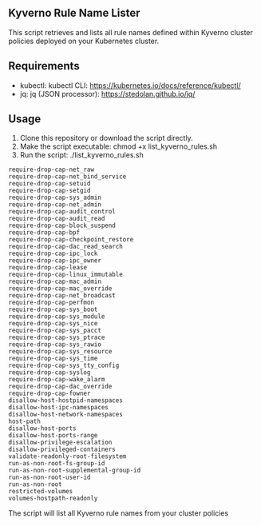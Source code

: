 ## Kyverno Rule Name Lister
This script retrieves and lists all rule names defined within Kyverno cluster policies deployed on your Kubernetes cluster.

## Requirements
- kubectl: kubectl CLI: https://kubernetes.io/docs/reference/kubectl/
- jq: jq (JSON processor): https://stedolan.github.io/jq/
## Usage
1. Clone this repository or download the script directly.
2. Make the script executable: chmod +x list_kyverno_rules.sh
3. Run the script: ./list_kyverno_rules.sh

```$ ./list_kyverno_rules.sh
require-drop-cap-net_raw
require-drop-cap-net_bind_service
require-drop-cap-setuid
require-drop-cap-setgid
require-drop-cap-sys_admin
require-drop-cap-net_admin
require-drop-cap-audit_control
require-drop-cap-audit_read
require-drop-cap-block_suspend
require-drop-cap-bpf
require-drop-cap-checkpoint_restore
require-drop-cap-dac_read_search
require-drop-cap-ipc_lock
require-drop-cap-ipc_owner
require-drop-cap-lease
require-drop-cap-linux_immutable
require-drop-cap-mac_admin
require-drop-cap-mac_override
require-drop-cap-net_broadcast
require-drop-cap-perfmon
require-drop-cap-sys_boot
require-drop-cap-sys_module
require-drop-cap-sys_nice
require-drop-cap-sys_pacct
require-drop-cap-sys_ptrace
require-drop-cap-sys_rawio
require-drop-cap-sys_resource
require-drop-cap-sys_time
require-drop-cap-sys_tty_config
require-drop-cap-syslog
require-drop-cap-wake_alarm
require-drop-cap-dac_override
require-drop-cap-fowner
disallow-host-hostpid-namespaces
disallow-host-ipc-namespaces
disallow-host-network-namespaces
host-path
disallow-host-ports
disallow-host-ports-range
disallow-privilege-escalation
disallow-privileged-containers
validate-readonly-root-filesystem
run-as-non-root-fs-group-id
run-as-non-root-supplemental-group-id
run-as-non-root-user-id
run-as-non-root
restricted-volumes
volumes-hostpath-readonly
```

The script will list all Kyverno rule names from your cluster policies
